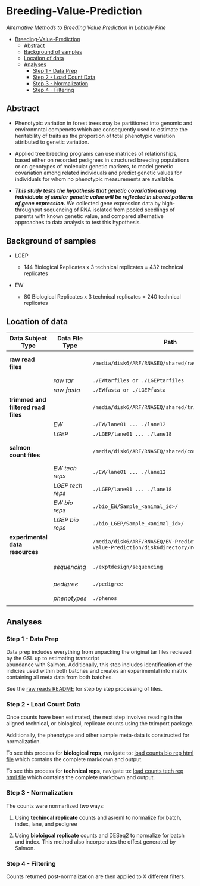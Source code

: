 # Breeding-Value-Prediction

*Alternative Methods to Breeding Value Prediction in Loblolly Pine*

- [Breeding-Value-Prediction](#breeding-value-prediction)
  * [Abstract](#abstract)
  * [Background of samples](#background-of-samples)
  * [Location of data](#location-of-data)
  * [Analyses](#analyses)
    + [Step 1 - Data Prep](#step-1---data-prep)
    + [Step 2 - Load Count Data](#step-2---load-count-data)
    + [Step 3 - Normalization](#step-3---normalization)
    + [Step 4 - Filtering](#step-4---filtering)

## Abstract

* Phenotypic variation in forest trees may be partitioned into genomic and environmntal compenets which are consequently used to estimate the heritability of traits as the proportion of total phenotypic variation attributed to genetic variation.

* Applied tree breeding programs can use matrices of relationships, based either on recorded pedigrees in structured breeding populations or on genotypes of molecular genetic markers, to model genetic covariation among related individuals and predict genetic values for individuals for whom no phenotypic measurements are available. 

* ***This study tests the hypothesis that genetic covariation among individuals of similar genetic value will be reflected in shared patterns of gene expression.*** We collected gene expression data by high-throughput sequencing of RNA isolated from pooled seedlings of parents with known genetic value, and compared alternative approaches to data analysis to test this hypothesis.

## Background of samples

* LGEP
   
   - 144 Biological Replicates x 3 technical replicates = 432 technical replicates

* EW

   - 80 Biological Replicates x 3 technical replicates = 240 technical replicates

## Location of data

Data Subject Type | Data File Type | Path | Notes
--- | --- | --- | ---
**raw read files**  | | `/media/disk6/ARF/RNASEQ/shared/rawreads/86kSalmon` | Raw files returned from GSL
| | *raw tar* | `./EWtarfiles or ./LGEPtarfiles`
| | *raw fasta* | `./EWfasta or ./LGEPfasta` 
**trimmed and filtered read files** | |`/media/disk6/ARF/RNASEQ/shared/trimmedfiltreads/86k` | Files post trim & adapater removal
|  |*EW* | `./EW/lane01 ... ./lane12` | 
|  |*LGEP* | `./LGEP/lane01 ... ./lane18` | 
**salmon count files** | |`/media/disk6/ARF/RNASEQ/shared/counts/86kSalmon` | Direcotries containing quant.sf files
|  |*EW tech reps* | `./EW/lane01 ... ./lane12` | 
|  |*LGEP tech reps* | `./LGEP/lane01 ... ./lane18` |
|  |*EW bio reps* | `./bio_EW/Sample_<animal_id>/` | 
|  |*LGEP bio reps* | `./bio_LGEP/Sample_<animal_id>/` | 
**experimental data resources**  | | `/media/disk6/ARF/RNASEQ/BV-Prediction/Breeding-Value-Prediction/disk6directory/resources` | Experiment information
|  |*sequencing* | `./exptdesign/sequencing` | `./EWtarfiles or ./LGEPtarfiles`
|  |*pedigree* | `./pedigree` | `./EWfasta or ./LGEPfasta`
|  |*phenotypes* | `./phenos` | `./EWfasta or ./LGEPfasta`


## Analyses

### Step 1 - Data Prep

   Data prep includes everything from unpacking the original tar files recieved by the GSL up to estimating transcript               
      abundance with Salmon. Additionally, this step includes identification of the indicies used within both batches and creates an experimental info matrix containing all meta data from both batches.
      
   See the [raw reads README](http://htmlpreview.github.com/?https://github.com/arfesta/Breeding-Value-Prediction/blob/master/disk6directory/rawreads/step2/012718raw_data_processing.html) for step by step processing of files.  

### Step 2 - Load Count Data
      
   Once counts have been estimated, the next step involves reading in the aligned technical, or biological, replicate counts using the tximport package.
      
   Additionally, the phenotype and other sample meta-data is constructed for normalization.
   
   To see this process for **biological reps**, navigate to: [load counts bio rep html file](http://htmlpreview.github.com/?https://github.com/arfesta/Breeding-Value-Prediction/blob/master/disk6directory/analyses/step2.loadcounts/load.counts.html) which contains the complete markdown and output.

   To see this process for **technical reps**, navigate to: [load counts tech rep html file](http://htmlpreview.github.com/?https://github.com/arfesta/Breeding-Value-Prediction/blob/master/disk6directory/analyses/step2.loadcounts/load.counts_techreps.html) which contains the complete markdown and output.

### Step 3 - Normalization

The counts were normarlized *two* ways:

  1.  Using **techincal replicate** counts and asreml to normalize for batch, index, lane, and pedigree
  
  2.  Using **bioloigcal replicate** counts and DESeq2 to normalize for batch and index.  This method also incorporates the offest generated by Salmon.
  

### Step 4 - Filtering

   Counts returned post-normalization are then applied to X different filters.
